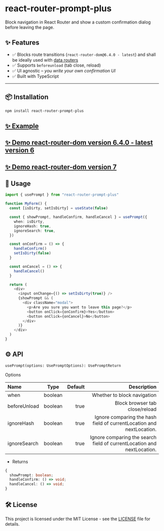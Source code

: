 # react-router-prompt-plus

Block navigation in React Router and show a custom confirmation dialog before leaving the page.

## ✨ Features

- ✅ Blocks route transitions (`react-router-dom@6.4.0 - latest`) and shall be ideally used with [data routers](https://reactrouter.com/6.28.1/routers/picking-a-router#using-v64-data-apis)
- ✅ Supports `beforeunload` (tab close, reload)
- ✅ UI agnostic – _you write your own confirmation UI_
- ✅ Built with TypeScript

---

## 📦 Installation

```bash
npm install react-router-prompt-plus
```

## [✨ Example](https://github.com/rock288/react-router-prompt-plus/blob/main/example/my-app/src/App.tsx)

## [✨ Demo react-router-dom version 6.4.0 - latest version 6](https://codesandbox.io/p/sandbox/wvm2s3?file=%2Fsrc%2FApp.js%3A15%2C28)

## [✨ Demo react-router-dom version 7](https://codesandbox.io/p/devbox/z5hsxf?file=%2Fsrc%2FApp.jsx%3A25%2C2)

## 🚀 Usage

```typescript
import { usePrompt } from "react-router-prompt-plus"

function MyForm() {
  const [isDirty, setIsDirty] = useState(false)

  const { showPrompt, handleConfirm, handleCancel } = usePrompt({
    when: isDirty,
    ignoreHash: true,
    ignoreSearch: true,
  })

  const onConfirm = () => {
    handleConfirm()
    setIsDirty(false)
  }

  const onCancel = () => {
    handleCancel()
  }

  return (
    <div>
      <input onChange={() => setIsDirty(true)} />
      {showPrompt && (
        <div className="modal">
          <p>Are you sure you want to leave this page?</p>
          <button onClick={onConfirm}>Yes</button>
          <button onClick={onCancel}>No</button>
        </div>
      )}
    </div>
  )
}
```

## ⚙️ API

`usePrompt(options: UsePromptOptions): UsePromptReturn`

Options

| Name         |  Type   | Default |                                                            Description |
| :----------- | :-----: | ------: | ---------------------------------------------------------------------: |
| when         | boolean |         |                                            Whether to block navigation |
| beforeUnload | boolean |    true |                                         Block browser tab close/reload |
| ignoreHash   | boolean |    true |   Ignore comparing the hash field of currentLocation and nextLocation. |
| ignoreSearch | boolean |    true | Ignore comparing the search field of currentLocation and nextLocation. |

- Returns

```typescript
{
  showPrompt: boolean;
  handleConfirm: () => void;
  handleCancel: () => void;
}
```

## 🛠️ License

This project is licensed under the MIT License - see the [LICENSE](./LICENSE) file for details.
